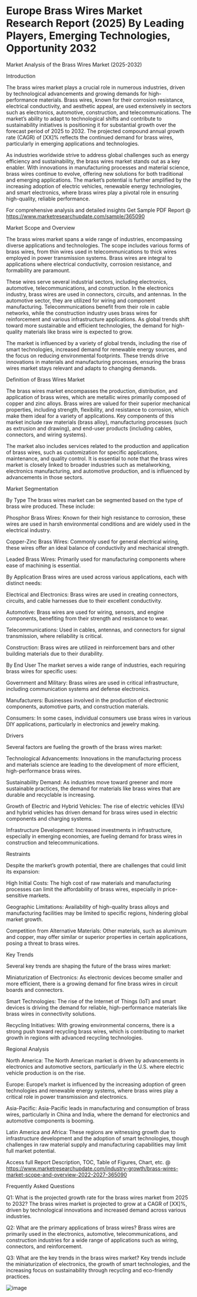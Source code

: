# Europe Brass Wires Market Research Report (2025) By Leading Players, Emerging Technologies, Opportunity 2032
Market Analysis of the Brass Wires Market (2025-2032)

Introduction

The brass wires market plays a crucial role in numerous industries, driven by technological advancements and growing demands for high-performance materials. Brass wires, known for their corrosion resistance, electrical conductivity, and aesthetic appeal, are used extensively in sectors such as electronics, automotive, construction, and telecommunications. The market’s ability to adapt to technological shifts and contribute to sustainability initiatives is positioning it for substantial growth over the forecast period of 2025 to 2032. The projected compound annual growth rate (CAGR) of [XX]% reflects the continued demand for brass wires, particularly in emerging applications and technologies.

As industries worldwide strive to address global challenges such as energy efficiency and sustainability, the brass wires market stands out as a key enabler. With innovations in manufacturing processes and material science, brass wires continue to evolve, offering new solutions for both traditional and emerging applications. The market’s potential is further amplified by the increasing adoption of electric vehicles, renewable energy technologies, and smart electronics, where brass wires play a pivotal role in ensuring high-quality, reliable performance.

For comprehensive analysis and detailed insights Get Sample PDF Report @ https://www.marketresearchupdate.com/sample/365090


Market Scope and Overview

The brass wires market spans a wide range of industries, encompassing diverse applications and technologies. The scope includes various forms of brass wires, from thin wires used in telecommunications to thick wires employed in power transmission systems. Brass wires are integral to applications where electrical conductivity, corrosion resistance, and formability are paramount.

These wires serve several industrial sectors, including electronics, automotive, telecommunications, and construction. In the electronics industry, brass wires are used in connectors, circuits, and antennas. In the automotive sector, they are utilized for wiring and component manufacturing. Telecommunications benefit from their role in cable networks, while the construction industry uses brass wires for reinforcement and various infrastructure applications. As global trends shift toward more sustainable and efficient technologies, the demand for high-quality materials like brass wire is expected to grow.

The market is influenced by a variety of global trends, including the rise of smart technologies, increased demand for renewable energy sources, and the focus on reducing environmental footprints. These trends drive innovations in materials and manufacturing processes, ensuring the brass wires market stays relevant and adapts to changing demands.


Definition of Brass Wires Market

The brass wires market encompasses the production, distribution, and application of brass wires, which are metallic wires primarily composed of copper and zinc alloys. Brass wires are valued for their superior mechanical properties, including strength, flexibility, and resistance to corrosion, which make them ideal for a variety of applications. Key components of this market include raw materials (brass alloy), manufacturing processes (such as extrusion and drawing), and end-user products (including cables, connectors, and wiring systems).

The market also includes services related to the production and application of brass wires, such as customization for specific applications, maintenance, and quality control. It is essential to note that the brass wires market is closely linked to broader industries such as metalworking, electronics manufacturing, and automotive production, and is influenced by advancements in those sectors.


Market Segmentation

By Type
The brass wires market can be segmented based on the type of brass wire produced. These include:

Phosphor Brass Wires: Known for their high resistance to corrosion, these wires are used in harsh environmental conditions and are widely used in the electrical industry.

Copper-Zinc Brass Wires: Commonly used for general electrical wiring, these wires offer an ideal balance of conductivity and mechanical strength.

Leaded Brass Wires: Primarily used for manufacturing components where ease of machining is essential.

By Application
Brass wires are used across various applications, each with distinct needs:

Electrical and Electronics: Brass wires are used in creating connectors, circuits, and cable harnesses due to their excellent conductivity.

Automotive: Brass wires are used for wiring, sensors, and engine components, benefiting from their strength and resistance to wear.

Telecommunications: Used in cables, antennas, and connectors for signal transmission, where reliability is critical.

Construction: Brass wires are utilized in reinforcement bars and other building materials due to their durability.

By End User
The market serves a wide range of industries, each requiring brass wires for specific uses:

Government and Military: Brass wires are used in critical infrastructure, including communication systems and defense electronics.

Manufacturers: Businesses involved in the production of electronic components, automotive parts, and construction materials.

Consumers: In some cases, individual consumers use brass wires in various DIY applications, particularly in electronics and jewelry making.


Drivers

Several factors are fueling the growth of the brass wires market:

Technological Advancements: Innovations in the manufacturing process and materials science are leading to the development of more efficient, high-performance brass wires.

Sustainability Demand: As industries move toward greener and more sustainable practices, the demand for materials like brass wires that are durable and recyclable is increasing.

Growth of Electric and Hybrid Vehicles: The rise of electric vehicles (EVs) and hybrid vehicles has driven demand for brass wires used in electric components and charging systems.

Infrastructure Development: Increased investments in infrastructure, especially in emerging economies, are fueling demand for brass wires in construction and telecommunications.


Restraints

Despite the market’s growth potential, there are challenges that could limit its expansion:

High Initial Costs: The high cost of raw materials and manufacturing processes can limit the affordability of brass wires, especially in price-sensitive markets.

Geographic Limitations: Availability of high-quality brass alloys and manufacturing facilities may be limited to specific regions, hindering global market growth.

Competition from Alternative Materials: Other materials, such as aluminum and copper, may offer similar or superior properties in certain applications, posing a threat to brass wires.


Key Trends

Several key trends are shaping the future of the brass wires market:

Miniaturization of Electronics: As electronic devices become smaller and more efficient, there is a growing demand for fine brass wires in circuit boards and connectors.

Smart Technologies: The rise of the Internet of Things (IoT) and smart devices is driving the demand for reliable, high-performance materials like brass wires in connectivity solutions.

Recycling Initiatives: With growing environmental concerns, there is a strong push toward recycling brass wires, which is contributing to market growth in regions with advanced recycling technologies.


Regional Analysis

North America: The North American market is driven by advancements in electronics and automotive sectors, particularly in the U.S. where electric vehicle production is on the rise.

Europe: Europe’s market is influenced by the increasing adoption of green technologies and renewable energy systems, where brass wires play a critical role in power transmission and electronics.

Asia-Pacific: Asia-Pacific leads in manufacturing and consumption of brass wires, particularly in China and India, where the demand for electronics and automotive components is booming.

Latin America and Africa: These regions are witnessing growth due to infrastructure development and the adoption of smart technologies, though challenges in raw material supply and manufacturing capabilities may limit full market potential.

Access full Report Description, TOC, Table of Figures, Chart, etc. @ https://www.marketresearchupdate.com/industry-growth/brass-wires-market-scope-and-overview-2022-2027-365090



Frequently Asked Questions

Q1: What is the projected growth rate for the brass wires market from 2025 to 2032?
The brass wires market is projected to grow at a CAGR of [XX]%, driven by technological innovations and increased demand across various industries.

Q2: What are the primary applications of brass wires?
Brass wires are primarily used in the electronics, automotive, telecommunications, and construction industries for a wide range of applications such as wiring, connectors, and reinforcement.

Q3: What are the key trends in the brass wires market?
Key trends include the miniaturization of electronics, the growth of smart technologies, and the increasing focus on sustainability through recycling and eco-friendly practices.

![image](https://github.com/user-attachments/assets/f845e43e-060f-4a7a-94f9-73ee82fc9c46)
